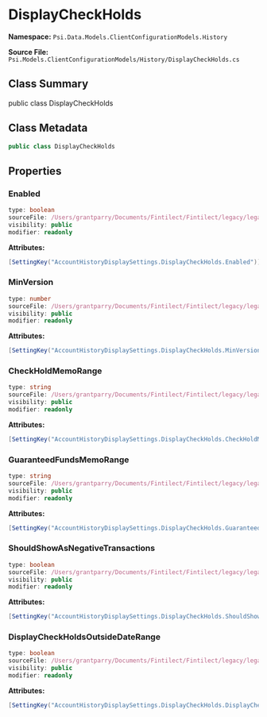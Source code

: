 # DisplayCheckHolds

**Namespace:** `Psi.Data.Models.ClientConfigurationModels.History`

**Source File:** `Psi.Models.ClientConfigurationModels/History/DisplayCheckHolds.cs`

## Class Summary

public class DisplayCheckHolds

## Class Metadata

```typescript
public class DisplayCheckHolds
```

## Properties

### Enabled

```typescript
type: boolean
sourceFile: /Users/grantparry/Documents/Fintilect/Fintilect/legacy/legacy-apis/Psi.Models.ClientConfigurationModels/History/DisplayCheckHolds.cs
visibility: public
modifier: readonly
```

**Attributes:**
```csharp
[SettingKey("AccountHistoryDisplaySettings.DisplayCheckHolds.Enabled")]
```

### MinVersion

```typescript
type: number
sourceFile: /Users/grantparry/Documents/Fintilect/Fintilect/legacy/legacy-apis/Psi.Models.ClientConfigurationModels/History/DisplayCheckHolds.cs
visibility: public
modifier: readonly
```

**Attributes:**
```csharp
[SettingKey("AccountHistoryDisplaySettings.DisplayCheckHolds.MinVersion")]
```

### CheckHoldMemoRange

```typescript
type: string
sourceFile: /Users/grantparry/Documents/Fintilect/Fintilect/legacy/legacy-apis/Psi.Models.ClientConfigurationModels/History/DisplayCheckHolds.cs
visibility: public
modifier: readonly
```

**Attributes:**
```csharp
[SettingKey("AccountHistoryDisplaySettings.DisplayCheckHolds.CheckHoldMemoRange")]
```

### GuaranteedFundsMemoRange

```typescript
type: string
sourceFile: /Users/grantparry/Documents/Fintilect/Fintilect/legacy/legacy-apis/Psi.Models.ClientConfigurationModels/History/DisplayCheckHolds.cs
visibility: public
modifier: readonly
```

**Attributes:**
```csharp
[SettingKey("AccountHistoryDisplaySettings.DisplayCheckHolds.GuaranteedFundsMemoRange")]
```

### ShouldShowAsNegativeTransactions

```typescript
type: boolean
sourceFile: /Users/grantparry/Documents/Fintilect/Fintilect/legacy/legacy-apis/Psi.Models.ClientConfigurationModels/History/DisplayCheckHolds.cs
visibility: public
modifier: readonly
```

**Attributes:**
```csharp
[SettingKey("AccountHistoryDisplaySettings.DisplayCheckHolds.ShouldShowAsNegativeTransactions")]
```

### DisplayCheckHoldsOutsideDateRange

```typescript
type: boolean
sourceFile: /Users/grantparry/Documents/Fintilect/Fintilect/legacy/legacy-apis/Psi.Models.ClientConfigurationModels/History/DisplayCheckHolds.cs
visibility: public
modifier: readonly
```

**Attributes:**
```csharp
[SettingKey("AccountHistoryDisplaySettings.DisplayCheckHolds.DisplayCheckHoldsOutsideDateRange")]
```
